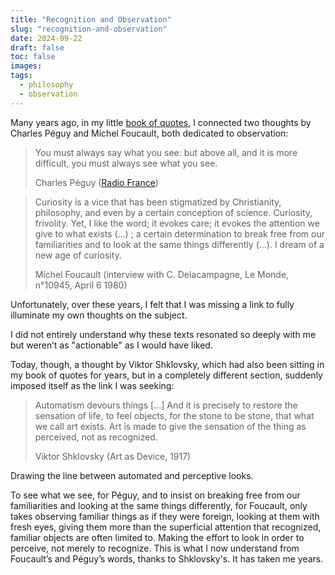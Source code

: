 ```yaml
---
title: "Recognition and Observation"
slug: "recognition-and-observation"
date: 2024-09-22
draft: false
toc: false
images:
tags:
  - philosophy
  - observation
---    
```


Many years ago, in my little [book of quotes](../../quotes/all), I connected two thoughts by Charles Péguy and Michel Foucault, both dedicated to observation:

> You must always say what you see: but above all, and it is more difficult, you must always see what you see.
>
> Charles Péguy ([Radio France](https://www.radiofrance.fr/franceculture/peguy-et-ses-cahiers-de-la-quinzaine-4368810))

> Curiosity is a vice that has been stigmatized by Christianity, philosophy, and even by a certain conception of science. Curiosity, frivolity. Yet, I like the word; it evokes care; it evokes the attention we give to what exists (...) ; a certain determination to break free from our familiarities and to look at the same things differently (...). I dream of a new age of curiosity.
>
> Michel Foucault (interview with C. Delacampagne, Le Monde, n°10945, April 6 1980)

Unfortunately, over these years, I felt that I was missing a link to fully illuminate my own thoughts on the subject.

I did not entirely understand why these texts resonated so deeply with me but weren’t as "actionable" as I would have liked.

Today, though, a thought by Viktor Shklovsky, which had also been sitting in my book of quotes for years, but in a completely different section, suddenly imposed itself as the link I was seeking:

> Automatism devours things […] And it is precisely to restore the sensation of life, to feel objects, for the stone to be stone, that what we call art exists. Art is made to give the sensation of the thing as perceived, not as recognized.
> 
> Viktor Shklovsky (Art as Device, 1917)

Drawing the line between automated and perceptive looks.

To see what we see, for Péguy, and to insist on breaking free from our familiarities and looking at the same things differently, for Foucault, only takes observing familiar things as if they were foreign, looking at them with fresh eyes, giving them more than the superficial attention that recognized, familiar objects are often limited to. Making the effort to look in order to perceive, not merely to recognize. This is what I now understand from Foucault’s and Péguy’s words, thanks to Shklovsky's. It has taken me years.
